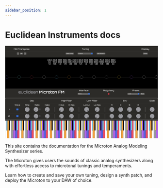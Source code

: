 ```yaml
---
sidebar_position: 1
---
```


# Euclidean Instruments docs

![Microton Interface](/img/interface_with_keyboard.png)

This site contains the documentation for the Microton Analog Modeling Synthesizer series.

The Microton gives users the sounds of classic analog synthesizers along with effortless access to microtonal tunings and temperaments.

Learn how to create and save your own tuning, design a synth patch, and deploy the Microton to your DAW of choice.